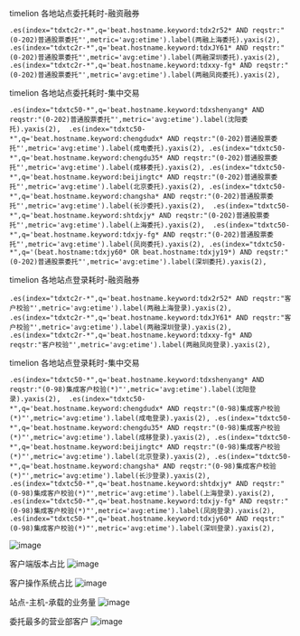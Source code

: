 timelion 各地站点委托耗时-融资融券
```
.es(index="tdxtc2r-*",q='beat.hostname.keyword:tdx2r52* AND reqstr:"(0-202)普通股票委托"',metric='avg:etime').label(两融上海委托).yaxis(2), .es(index="tdxtc2r-*",q='beat.hostname.keyword:tdxJY61* AND reqstr:"(0-202)普通股票委托"',metric='avg:etime').label(两融深圳委托).yaxis(2), .es(index="tdxtc2r-*",q='beat.hostname.keyword:tdxxy-fg* AND reqstr:"(0-202)普通股票委托"',metric='avg:etime').label(两融凤岗委托).yaxis(2),
```

timelion 各地站点委托耗时-集中交易
```
.es(index="tdxtc50-*",q='beat.hostname.keyword:tdxshenyang* AND reqstr:"(0-202)普通股票委托"',metric='avg:etime').label(沈阳委托).yaxis(2),  .es(index="tdxtc50-*",q='beat.hostname.keyword:chengdudx* AND reqstr:"(0-202)普通股票委托"',metric='avg:etime').label(成电委托).yaxis(2), .es(index="tdxtc50-*",q='beat.hostname.keyword:chengdu35* AND reqstr:"(0-202)普通股票委托"',metric='avg:etime').label(成移委托).yaxis(2), .es(index="tdxtc50-*",q='beat.hostname.keyword:beijingtc* AND reqstr:"(0-202)普通股票委托"',metric='avg:etime').label(北京委托).yaxis(2), .es(index="tdxtc50-*",q='beat.hostname.keyword:changsha* AND reqstr:"(0-202)普通股票委托"',metric='avg:etime').label(长沙委托).yaxis(2),  .es(index="tdxtc50-*",q='beat.hostname.keyword:shtdxjy* AND reqstr:"(0-202)普通股票委托"',metric='avg:etime').label(上海委托).yaxis(2),  .es(index="tdxtc50-*",q='beat.hostname.keyword:tdxjy-fg* AND reqstr:"(0-202)普通股票委托"',metric='avg:etime').label(凤岗委托).yaxis(2), .es(index="tdxtc50-*",q='(beat.hostname:tdxjy60* OR beat.hostname:tdxjy19*) AND reqstr:"(0-202)普通股票委托"',metric='avg:etime').label(深圳委托).yaxis(2),
```

timelion 各地站点登录耗时-融资融券
```
.es(index="tdxtc2r-*",q='beat.hostname.keyword:tdx2r52* AND reqstr:"客户校验"',metric='avg:etime').label(两融上海登录).yaxis(2),  .es(index="tdxtc2r-*",q='beat.hostname.keyword:tdxJY61* AND reqstr:"客户校验"',metric='avg:etime').label(两融深圳登录).yaxis(2),  .es(index="tdxtc2r-*",q='beat.hostname.keyword:tdxxy-fg* AND reqstr:"客户校验"',metric='avg:etime').label(两融凤岗登录).yaxis(2),
```

timelion 各地站点登录耗时-集中交易
```
.es(index="tdxtc50-*",q='beat.hostname.keyword:tdxshenyang* AND reqstr:"(0-98)集成客户校验(*)"',metric='avg:etime').label(沈阳登录).yaxis(2),  .es(index="tdxtc50-*",q='beat.hostname.keyword:chengdudx* AND reqstr:"(0-98)集成客户校验(*)"',metric='avg:etime').label(成电登录).yaxis(2), .es(index="tdxtc50-*",q='beat.hostname.keyword:chengdu35* AND reqstr:"(0-98)集成客户校验(*)"',metric='avg:etime').label(成移登录).yaxis(2), .es(index="tdxtc50-*",q='beat.hostname.keyword:beijingtc* AND reqstr:"(0-98)集成客户校验(*)"',metric='avg:etime').label(北京登录).yaxis(2), .es(index="tdxtc50-*",q='beat.hostname.keyword:changsha* AND reqstr:"(0-98)集成客户校验(*)"',metric='avg:etime').label(长沙登录).yaxis(2),  .es(index="tdxtc50-*",q='beat.hostname.keyword:shtdxjy* AND reqstr:"(0-98)集成客户校验(*)"',metric='avg:etime').label(上海登录).yaxis(2),  .es(index="tdxtc50-*",q='beat.hostname.keyword:tdxjy-fg* AND reqstr:"(0-98)集成客户校验(*)"',metric='avg:etime').label(凤岗登录).yaxis(2), .es(index="tdxtc50-*",q='beat.hostname.keyword:tdxjy60* AND reqstr:"(0-98)集成客户校验(*)"',metric='avg:etime').label(深圳登录).yaxis(2),
```

![image](https://user-images.githubusercontent.com/23710675/117529720-af78f200-b00b-11eb-805c-1d08c9e7b0e1.png)


客户端版本占比
![image](https://user-images.githubusercontent.com/23710675/117529263-498b6b00-b009-11eb-8bfc-7e52437dcee6.png)

客户操作系统占比
![image](https://user-images.githubusercontent.com/23710675/117529334-a5ee8a80-b009-11eb-86a5-79bca95a73c9.png)

站点-主机-承载的业务量
![image](https://user-images.githubusercontent.com/23710675/117529476-4c3a9000-b00a-11eb-9e3c-515613ff428e.png)

委托最多的营业部客户
![image](https://user-images.githubusercontent.com/23710675/117529633-25c92480-b00b-11eb-8ef1-065cb4f65096.png)

